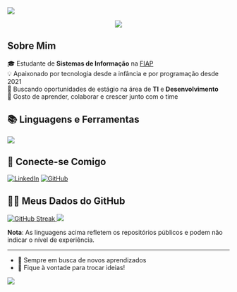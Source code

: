 <img src="https://capsule-render.vercel.app/api?type=waving&height=90&color=0:93FB9D,100:09C7FB" />

<p align="center">
  <a href="https://git.io/typing-svg">
    <img src="https://readme-typing-svg.demolab.com?font=JettBrains+Mono&duration=5100&pause=1000&color=F7F7F6&center=true&vCenter=true&width=435&lines=Olá%2C+eu+sou+o+Fabio+Henrique+%F0%9F%91%8B" />
  </a>
</p>

## Sobre Mim

🎓 Estudante de **Sistemas de Informação** na [FIAP](https://www.fiap.com.br/) <br>
💡 Apaixonado por tecnologia desde a infância e por programação desde 2021 <br>
🚀 Buscando oportunidades de estágio na área de **TI** e **Desenvolvimento** <br>
🤝 Gosto de aprender, colaborar e crescer junto com o time <br>

## 📚 Linguagens e Ferramentas

<p align="left">
  <a href="https://skillicons.dev">
    <img src="https://skillicons.dev/icons?i=html,css,cs,java,py,mysql,bootstrap,spring&theme=dark" />
  </a>
</p>

## 📎 Conecte-se Comigo

[![LinkedIn](https://img.shields.io/badge/LinkedIn-0A66C2?style=for-the-badge&logo=linkedin&logoColor=white)](https://www.linkedin.com/in/fabiohnardella/)
[![GitHub](https://img.shields.io/badge/GitHub-181717?style=for-the-badge&logo=github&logoColor=white)](https://github.com/FabioHNardella)

## 👨‍💻 Meus Dados do GitHub

<p align="left">
  <a href="https://git.io/streak-stats">
    <img src="https://streak-stats.demolab.com?user=FabioHNardella&theme=gotham&hide_border=true&exclude_days=Sun" alt="GitHub Streak" />
  </a>
  <img src="https://github-readme-stats.vercel.app/api/top-langs/?username=FabioHNardella&theme=gotham&hide_border=true&include_all_commits=true&count_private=true&layout=compact&border_radius=30" />
</p>

**Nota**: As linguagens acima refletem os repositórios públicos e podem não indicar o nível de experiência.

---

- 🌱 Sempre em busca de novos aprendizados  
- 💬 Fique à vontade para trocar ideias!

<img src="https://capsule-render.vercel.app/api?type=waving&height=90&color=0:93FB9D,100:09C7FB&reversal=true&descAlignY=0&descAlign=100&section=footer" />
